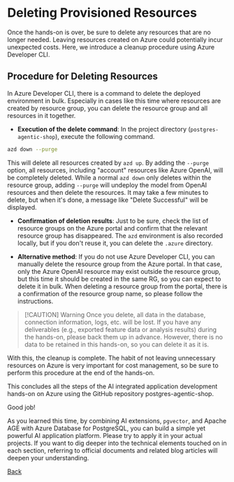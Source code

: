# Deleting Provisioned Resources

Once the hands-on is over, be sure to delete any resources that are no longer needed. Leaving resources created on Azure could potentially incur unexpected costs. Here, we introduce a cleanup procedure using Azure Developer CLI.

## Procedure for Deleting Resources

In Azure Developer CLI, there is a command to delete the deployed environment in bulk. Especially in cases like this time where resources are created by resource group, you can delete the resource group and all resources in it together.

- **Execution of the delete command**: In the project directory (`postgres-agentic-shop`), execute the following command.

```sh
azd down --purge
```

This will delete all resources created by `azd up`. By adding the `--purge` option, all resources, including "account" resources like Azure OpenAI, will be completely deleted. While a normal `azd down` only deletes within the resource group, adding `--purge` will undeploy the model from OpenAI resources and then delete the resources. It may take a few minutes to delete, but when it's done, a message like "Delete Successful" will be displayed.

- **Confirmation of deletion results**: Just to be sure, check the list of resource groups on the Azure portal and confirm that the relevant resource group has disappeared. The `azd` environment is also recorded locally, but if you don't reuse it, you can delete the `.azure` directory.

- **Alternative method**: If you do not use Azure Developer CLI, you can manually delete the resource group from the Azure portal. In that case, only the Azure OpenAI resource may exist outside the resource group, but this time it should be created in the same RG, so you can expect to delete it in bulk. When deleting a resource group from the portal, there is a confirmation of the resource group name, so please follow the instructions.

> [!CAUTION] Warning
> Once you delete, all data in the database, connection information, logs, etc. will be lost. If you have any deliverables (e.g., exported feature data or analysis results) during the hands-on, please back them up in advance. However, there is no data to be retained in this hands-on, so you can delete it as it is.

With this, the cleanup is complete. The habit of not leaving unnecessary resources on Azure is very important for cost management, so be sure to perform this procedure at the end of the hands-on.

This concludes all the steps of the AI integrated application development hands-on on Azure using the GitHub repository postgres-agentic-shop.

Good job!

As you learned this time, by combining AI extensions, `pgvector`, and Apache AGE with Azure Database for PostgreSQL, you can build a simple yet powerful AI application platform. Please try to apply it in your actual projects. If you want to dig deeper into the technical elements touched on in each section, referring to official documents and related blog articles will deepen your understanding.

[Back](07-GraphRAG.md)
